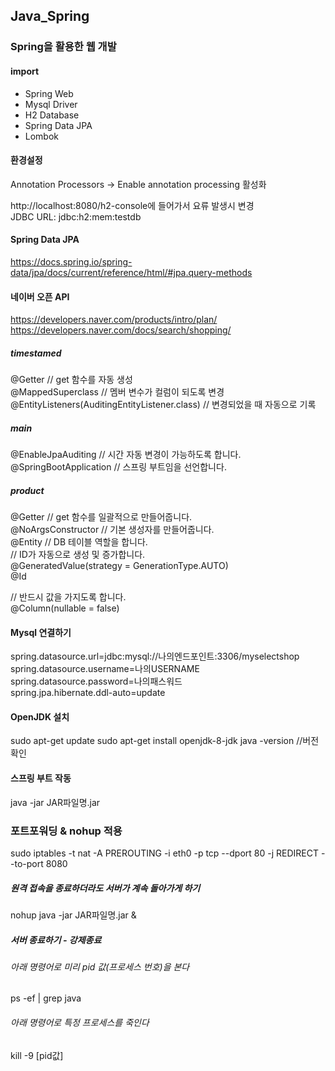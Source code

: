 ## Java_Spring
  ###  Spring을 활용한 웹 개발


#### import
- Spring Web
- Mysql Driver
- H2 Database
- Spring Data JPA
- Lombok

#### 환경설정
Annotation Processors -> Enable annotation processing 활성화

http://localhost:8080/h2-console에 들어가서 요류 발생시 변경       
JDBC URL: jdbc:h2:mem:testdb

#### Spring Data JPA
https://docs.spring.io/spring-data/jpa/docs/current/reference/html/#jpa.query-methods

#### 네이버 오픈 API
https://developers.naver.com/products/intro/plan/     
https://developers.naver.com/docs/search/shopping/


##### timestamed    
@Getter // get 함수를 자동 생성     
@MappedSuperclass // 멤버 변수가 컬럼이 되도록 변경     
@EntityListeners(AuditingEntityListener.class) // 변경되었을 때 자동으로 기록     
  
##### main     
@EnableJpaAuditing // 시간 자동 변경이 가능하도록 합니다.
@SpringBootApplication // 스프링 부트임을 선언합니다.

##### product
@Getter // get 함수를 일괄적으로 만들어줍니다.     
@NoArgsConstructor // 기본 생성자를 만들어줍니다.     
@Entity // DB 테이블 역할을 합니다.     
 // ID가 자동으로 생성 및 증가합니다.     
    @GeneratedValue(strategy = GenerationType.AUTO)     
    @Id     
    
// 반드시 값을 가지도록 합니다.    
    @Column(nullable = false)       
    
    
    
    
    
#### Mysql 연결하기
spring.datasource.url=jdbc:mysql://나의엔드포인트:3306/myselectshop     
spring.datasource.username=나의USERNAME     
spring.datasource.password=나의패스워드     
spring.jpa.hibernate.ddl-auto=update       

#### OpenJDK 설치
sudo apt-get update
sudo apt-get install openjdk-8-jdk
java -version //버전확인

#### 스프링 부트 작동
java -jar JAR파일명.jar

### 포트포워딩 & nohup 적용

sudo iptables -t nat -A PREROUTING -i eth0 -p tcp --dport 80 -j REDIRECT --to-port 8080      

##### 원격 접속을 종료하더라도 서버가 계속 돌아가게 하기
nohup java -jar JAR파일명.jar &
##### 서버 종료하기 - 강제종료
###### 아래 명령어로 미리 pid 값(프로세스 번호)을 본다
ps -ef | grep java

###### 아래 명령어로 특정 프로세스를 죽인다
kill -9 [pid값]
